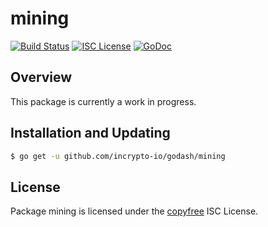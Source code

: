 mining
======

[![Build Status](http://img.shields.io/travis/nargott/godash.svg)](https://travis-ci.org/nargott/godash)
[![ISC License](http://img.shields.io/badge/license-ISC-blue.svg)](http://copyfree.org)
[![GoDoc](https://img.shields.io/badge/godoc-reference-blue.svg)](http://godoc.org/github.com/incrypto-io/godash/mining)

## Overview

This package is currently a work in progress.

## Installation and Updating

```bash
$ go get -u github.com/incrypto-io/godash/mining
```

## License

Package mining is licensed under the [copyfree](http://copyfree.org) ISC
License.
